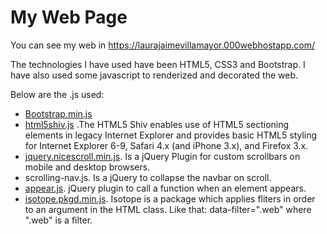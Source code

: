 # My Web Page

You can see my web in https://laurajaimevillamayor.000webhostapp.com/

The technologies I have used have been HTML5, CSS3 and Bootstrap. 
I have also used some javascript to renderized and decorated the web.

Below are the .js used:

* [Bootstrap.min.js](http://getbootstrap.com/docs/4.0/getting-started/download/)
* [html5shiv.js](https://github.com/aFarkas/html5shiv) .The HTML5 Shiv enables use of HTML5 sectioning elements in legacy Internet Explorer and provides basic HTML5      styling for Internet Explorer 6-9, Safari 4.x (and iPhone 3.x), and Firefox 3.x.
* [jquery.nicescroll.min.js](https://github.com/inuyaksa/jquery.nicescroll/releases). Is a jQuery Plugin for custom scrollbars on mobile and desktop browsers.
* scrolling-nav.js. Is a jQuery to collapse the navbar on scroll.
* [appear.js](https://github.com/bas2k/jquery.appear/). jQuery plugin to call a function when an element appears.
* [isotope.pkgd.min.js](https://isotope.metafizzy.co/). Isotope is a package which applies fliters in order to an argument in the HTML class. Like that: data-filter=".web" where ".web" is a filter.

